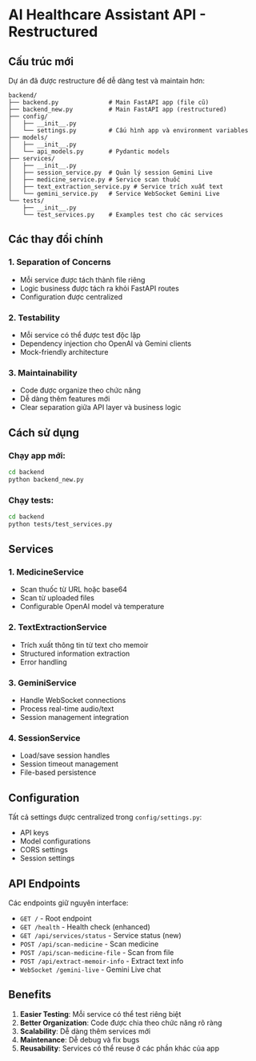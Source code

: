 # AI Healthcare Assistant API - Restructured

## Cấu trúc mới

Dự án đã được restructure để dễ dàng test và maintain hơn:

```
backend/
├── backend.py              # Main FastAPI app (file cũ)
├── backend_new.py          # Main FastAPI app (restructured)
├── config/
│   ├── __init__.py
│   └── settings.py         # Cấu hình app và environment variables
├── models/
│   ├── __init__.py
│   └── api_models.py       # Pydantic models
├── services/
│   ├── __init__.py
│   ├── session_service.py  # Quản lý session Gemini Live
│   ├── medicine_service.py # Service scan thuốc
│   ├── text_extraction_service.py # Service trích xuất text
│   └── gemini_service.py   # Service WebSocket Gemini Live
└── tests/
    ├── __init__.py
    └── test_services.py    # Examples test cho các services
```

## Các thay đổi chính

### 1. **Separation of Concerns**
- Mỗi service được tách thành file riêng
- Logic business được tách ra khỏi FastAPI routes
- Configuration được centralized

### 2. **Testability**
- Mỗi service có thể được test độc lập
- Dependency injection cho OpenAI và Gemini clients
- Mock-friendly architecture

### 3. **Maintainability**
- Code được organize theo chức năng
- Dễ dàng thêm features mới
- Clear separation giữa API layer và business logic

## Cách sử dụng

### Chạy app mới:
```bash
cd backend
python backend_new.py
```

### Chạy tests:
```bash
cd backend
python tests/test_services.py
```

## Services

### 1. MedicineService
- Scan thuốc từ URL hoặc base64
- Scan từ uploaded files
- Configurable OpenAI model và temperature

### 2. TextExtractionService  
- Trích xuất thông tin từ text cho memoir
- Structured information extraction
- Error handling

### 3. GeminiService
- Handle WebSocket connections
- Process real-time audio/text
- Session management integration

### 4. SessionService
- Load/save session handles
- Session timeout management
- File-based persistence

## Configuration

Tất cả settings được centralized trong `config/settings.py`:
- API keys
- Model configurations  
- CORS settings
- Session settings

## API Endpoints

Các endpoints giữ nguyên interface:
- `GET /` - Root endpoint
- `GET /health` - Health check (enhanced)
- `GET /api/services/status` - Service status (new)
- `POST /api/scan-medicine` - Scan medicine
- `POST /api/scan-medicine-file` - Scan from file
- `POST /api/extract-memoir-info` - Extract text info
- `WebSocket /gemini-live` - Gemini Live chat

## Benefits

1. **Easier Testing**: Mỗi service có thể test riêng biệt
2. **Better Organization**: Code được chia theo chức năng rõ ràng
3. **Scalability**: Dễ dàng thêm services mới
4. **Maintenance**: Dễ debug và fix bugs
5. **Reusability**: Services có thể reuse ở các phần khác của app
